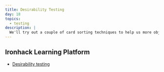 ```yaml
---
title: Desirability Testing
day: 18
topics:
  - testing
description: |
  We'll try out a couple of card sorting techniques to help us more objectively gauge the desirability and aesthetic appeal of our designs.
---
```


Ironhack Learning Platform
--------------------------

- [Desirability testing](http://learn.ironhack.com/#/learning_unit/3436)
